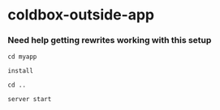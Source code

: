 # coldbox-outside-app

### Need help getting rewrites working with this setup

`cd myapp`

`install`

`cd ..`

`server start`